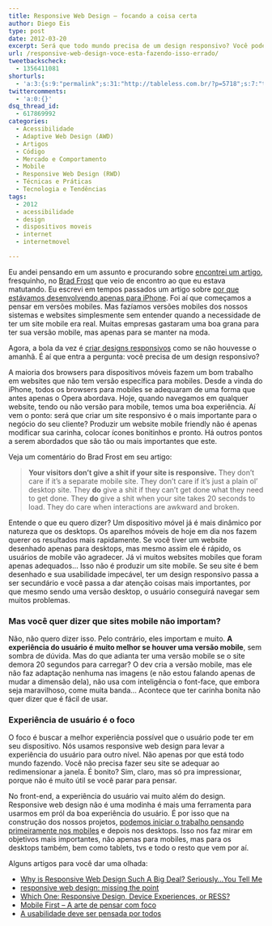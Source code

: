 ```yaml
---
title: Responsive Web Design – focando a coisa certa
author: Diego Eis
type: post
date: 2012-03-20
excerpt: Será que todo mundo precisa de um design responsivo? Você pode não estar dando atenção para o que realmente importa.
url: /responsive-web-design-voce-esta-fazendo-isso-errado/
tweetbackscheck:
  - 1356411081
shorturls:
  - 'a:3:{s:9:"permalink";s:31:"http://tableless.com.br/?p=5718";s:7:"tinyurl";s:26:"http://tinyurl.com/86m5kxl";s:4:"isgd";s:19:"http://is.gd/ithSF5";}'
twittercomments:
  - 'a:0:{}'
dsq_thread_id:
  - 617869992
categories:
  - Acessibilidade
  - Adaptive Web Design (AWD)
  - Artigos
  - Código
  - Mercado e Comportamento
  - Mobile
  - Responsive Web Design (RWD)
  - Técnicas e Práticas
  - Tecnologia e Tendências
tags:
  - 2012
  - acessibilidade
  - design
  - dispositivos moveis
  - internet
  - internetmovel

---
```

Eu andei pensando em um assunto e procurando sobre [encontrei um artigo][1], fresquinho, no [Brad Frost][2] que veio de encontro ao que eu estava matutando. Eu escrevi em tempos passados um artigo sobre [por que estávamos desenvolvendo apenas para iPhone][3]. Foi aí que começamos a pensar em versões mobiles. Mas fazíamos versões mobiles dos nossos sistemas e websites simplesmente sem entender quando a necessidade de ter um site mobile era real. Muitas empresas gastaram uma boa grana para ter sua versão mobile, mas apenas para se manter na moda.

Agora, a bola da vez é [criar designs responsivos][4] como se não houvesse o amanhã. É aí que entra a pergunta: você precisa de um design responsivo?

A maioria dos browsers para dispositivos móveis fazem um bom trabalho em websites que não tem versão específica para mobiles. Desde a vinda do iPhone, todos os browsers para mobiles se adequaram de uma forma que antes apenas o Opera abordava. Hoje, quando navegamos em qualquer website, tendo ou não versão para mobile, temos uma boa experiência. Aí vem o ponto: será que criar um site responsivo é o mais importante para o negócio do seu cliente? Produzir um website mobile friendly não é apenas modificar sua carinha, colocar ícones bonitinhos e pronto. Há outros pontos a serem abordados que são tão ou mais importantes que este.

Veja um comentário do Brad Frost em seu artigo:

<blockquote lang="en">
  <p>
    <strong>Your visitors don’t give a shit if your site is responsive.</strong> They don’t care if it’s a separate mobile site. They don’t care if it’s just a plain ol’ desktop site. They <strong>do</strong> give a shit if they can’t get done what they need to get done. They <strong>do</strong> give a shit when your site takes 20 seconds to load. They do care when interactions are awkward and broken.
  </p>
</blockquote>

Entende o que eu quero dizer? Um dispositivo móvel já é mais dinâmico por natureza que os desktops. Os aparelhos móveis de hoje em dia nos fazem querer os resultados mais rapidamente. Se você tiver um website desenhado apenas para desktops, mas mesmo assim ele é rápido, os usuários de mobile vão agradecer. Já vi muitos websites mobiles que foram apenas adequados&#8230; Isso não é produzir um site mobile. Se seu site é bem desenhado e sua usabilidade impecável, ter um design responsivo passa a ser secundário e você passa a dar atenção coisas mais importantes, por que mesmo sendo uma versão desktop, o usuário conseguirá navegar sem muitos problemas.

### Mas você quer dizer que sites mobile não importam?

Não, não quero dizer isso. Pelo contrário, eles importam e muito. **A experiência do usuário é muito melhor se houver uma versão mobile**, sem sombra de dúvida. Mas do que adianta ter uma versão mobile se o site demora 20 segundos para carregar? O dev cria a versão mobile, mas ele não faz adaptação nenhuma nas imagens (e não estou falando apenas de mudar a dimensão dela), não usa com inteligência o font-face, que embora seja maravilhoso, come muita banda&#8230; Acontece que ter carinha bonita não quer dizer que é fácil de usar.

### Experiência de usuário é o foco

O foco é buscar a melhor experiência possível que o usuário pode ter em seu dispositivo. Nós usamos responsive web design para levar a experiência do usuário para outro nível. Não apenas por que está todo mundo fazendo. Você não precisa fazer seu site se adequar ao redimensionar a janela. É bonito? Sim, claro, mas só pra impressionar, porque não é muito útil se você parar para pensar. 

No front-end, a experiência do usuário vai muito além do design. Responsive web design não é uma modinha é mais uma ferramenta para usarmos em pról da boa experiência do usuário. É por isso que na construção dos nossos projetos, [podemos iniciar o trabalho pensando primeiramente nos mobiles][5] e depois nos desktops. Isso nos faz mirar em objetivos mais importantes, não apenas para mobiles, mas para os desktops também, bem como tablets, tvs e todo o resto que vem por aí.

Alguns artigos para você dar uma olhada:

  * [Why is Responsive Web Design Such A Big Deal? Seriously…You Tell Me][6]
  * [responsive web design: missing the point][7]
  * [Which One: Responsive Design, Device Experiences, or RESS?][8]
  * [Mobile First – A arte de pensar com foco][5]
  * [A usabilidade deve ser pensada por todos][9]

 [1]: http://bit.ly/GAQ3RX
 [2]: http://twitter.com/#!/brad_frost
 [3]: http://tableless.com.br/porque-so-para-o-iphone/
 [4]: http://wp.me/p1vY5N-12Z
 [5]: http://tableless.com.br/mobile-first-a-arte-de-pensar-com-foco/
 [6]: http://kolakube.com/responsive-design-big-deal/
 [7]: http://bradfrostweb.com/blog/web/responsive-web-design-missing-the-point/?utm_source=feedburner&utm_medium=feed&utm_campaign=Feed%3A+brad-frosts-blog+%28Brad+Frost+Web%29
 [8]: http://www.lukew.com/ff/entry.asp?1509
 [9]: http://tableless.com.br/a-usabilidade-deve-ser-pensada-por-todos/